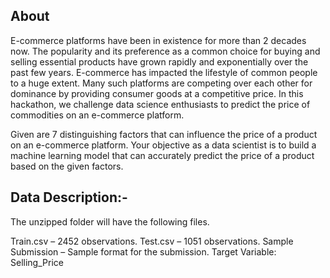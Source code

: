 ## About
E-commerce platforms have been in existence for more than 2 decades now. The popularity and its preference as a common choice for buying and selling essential products have grown rapidly and exponentially over the past few years. E-commerce has impacted the lifestyle of common people to a huge extent. Many such platforms are competing over each other for dominance by providing consumer goods at a competitive price. In this hackathon, we challenge data science enthusiasts to predict the price of commodities on an e-commerce platform.

Given are 7 distinguishing factors that can influence the price of a product on an e-commerce platform. Your objective as a data scientist is to build a machine learning model that can accurately predict the price of a product based on the given factors.

## Data Description:-
The unzipped folder will have the following files.

Train.csv –  2452 observations.
Test.csv –  1051 observations.
Sample Submission – Sample format for the submission.
Target Variable: Selling_Price
